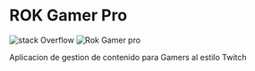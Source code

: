 # ROK Gamer Pro

![stack Overflow](http://lmsotfy.com/so.png)
![Rok Gamer pro](https://res.cloudinary.com/redwarecl/image/upload/v1633536782/ROKGamer_small.fw_2_cmzpxd.png)

Aplicacion de gestion de contenido para Gamers al estilo Twitch
